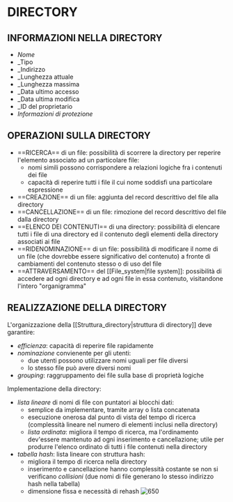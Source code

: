 # DIRECTORY
## INFORMAZIONI NELLA DIRECTORY
- _Nome_
- _Tipo
- _Indirizzo
- _Lunghezza attuale
- _Lunghezza massima
- _Data ultimo accesso
- _Data ultima modifica
- _ID del proprietario
- _Informazioni di protezione_

## OPERAZIONI SULLA DIRECTORY
- ==RICERCA== di un file: possibilità di scorrere la directory per reperire l'elemento associato ad un particolare file:
	- nomi simili possono corrispondere a relazioni logiche fra i contenuti dei file
	- capacità di reperire tutti i file il cui nome soddisfi una particolare espressione
- ==CREAZIONE== di un file: aggiunta del record descrittivo del file alla directory
- ==CANCELLAZIONE== di un file: rimozione del record descrittivo del file dalla directory
- ==ELENCO DEI CONTENUTI== di una directory: possibilità di elencare tutti i file di una directory ed il contenuto degli elementi della directory associati ai file
- ==RIDENOMINAZIONE== di un file: possibilità di modificare il nome di un file (che dovrebbe essere significativo del contenuto) a fronte di cambiamenti del contenuto stesso o di uso del file
- ==ATTRAVERSAMENTO== del [[File_system|file system]]: possibilità di accedere ad ogni directory e ad ogni file in essa contenuto, visitandone l'intero "organigramma"

## REALIZZAZIONE DELLA DIRECTORY
L'organizzazione della [[Struttura_directory|struttura di directory]] deve garantire:
- _efficienza_: capacità di reperire file rapidamente
- _nominazione_ convienente per gli utenti:
	- due utenti possono utilizzare nomi uguali per file diversi
	- lo stesso file può avere diversi nomi
- _grouping_: raggruppamento dei file sulla base di proprietà logiche

Implementazione della directory:
- _lista lineare_ di nomi di file con puntatori ai blocchi dati:
	- semplice da implementare, tramite array o lista concatenata
	- esecuzione onerosa dal punto di vista del tempo di ricerca (complessità lineare nel numero di elementi inclusi nella directory)
	- _lista ordinata_: migliora il tempo di ricerca, ma l'ordinamento dev'essere mantenuto ad ogni inserimento e cancellazione; utile per produrre l'elenco ordinato di tutti i file contenuti nella directory
- _tabella hash_: lista lineare con struttura hash:
	- migliora il tempo di ricerca nella directory
	- inserimento e cancellazione hanno complessità costante se non si verificano _collisioni_ (due nomi di file generano lo stesso indirizzo hash nella tabella)
	- dimensione fissa e necessità di rehash
![650](directory_hash.png)